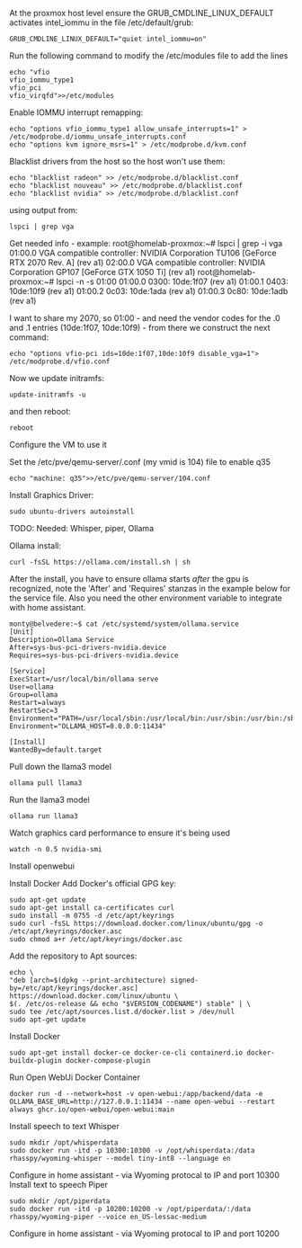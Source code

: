 At the proxmox host level ensure the GRUB_CMDLINE_LINUX_DEFAULT activates intel_iommu in the file /etc/default/grub:
```
GRUB_CMDLINE_LINUX_DEFAULT="quiet intel_iommu=on"
```

Run the following command to modify the /etc/modules file to add the lines
```
echo "vfio
vfio_iommu_type1
vfio_pci
vfio_virqfd">>/etc/modules
```

Enable IOMMU interrupt remapping:
```
echo "options vfio_iommu_type1 allow_unsafe_interrupts=1" > /etc/modprobe.d/iommu_unsafe_interrupts.conf
echo "options kvm ignore_msrs=1" > /etc/modprobe.d/kvm.conf
```

Blacklist drivers from the host so the host won't use them:
```
echo "blacklist radeon" >> /etc/modprobe.d/blacklist.conf
echo "blacklist nouveau" >> /etc/modprobe.d/blacklist.conf
echo "blacklist nvidia" >> /etc/modprobe.d/blacklist.conf
```
using output from:
```
lspci | grep vga
```
Get needed info - example:
root@homelab-proxmox:~# lspci | grep -i vga
01:00.0 VGA compatible controller: NVIDIA Corporation TU106 [GeForce RTX 2070 Rev. A] (rev a1)
02:00.0 VGA compatible controller: NVIDIA Corporation GP107 [GeForce GTX 1050 Ti] (rev a1)
root@homelab-proxmox:~# lspci -n -s 01:00
01:00.0 0300: 10de:1f07 (rev a1)
01:00.1 0403: 10de:10f9 (rev a1)
01:00.2 0c03: 10de:1ada (rev a1)
01:00.3 0c80: 10de:1adb (rev a1)


I want to share my 2070, so 01:00 - and need the vendor codes for the .0 and .1 entries (10de:1f07, 10de:10f9) - from there we construct the next command:
```
echo "options vfio-pci ids=10de:1f07,10de:10f9 disable_vga=1"> /etc/modprobe.d/vfio.conf
```
Now we update initramfs:
```
update-initramfs -u
```
and then reboot:
```
reboot
```

Configure the VM to use it

Set the /etc/pve/qemu-server/<vmid>.conf (my vmid is 104) file to enable q35
```
echo "machine: q35">>/etc/pve/qemu-server/104.conf
```
Install Graphics Driver:
```
sudo ubuntu-drivers autoinstall
```

TODO: Needed: Whisper, piper, Ollama

Ollama install:
```
curl -fsSL https://ollama.com/install.sh | sh
```
After the install, you have to ensure ollama starts *after* the gpu is recognized, note the 'After' and 'Requires' stanzas in the example below for the service file. Also you need the other environment variable to integrate with home assistant.
```
monty@belvedere:~$ cat /etc/systemd/system/ollama.service
[Unit]
Description=Ollama Service
After=sys-bus-pci-drivers-nvidia.device
Requires=sys-bus-pci-drivers-nvidia.device

[Service]
ExecStart=/usr/local/bin/ollama serve
User=ollama
Group=ollama
Restart=always
RestartSec=3
Environment="PATH=/usr/local/sbin:/usr/local/bin:/usr/sbin:/usr/bin:/sbin:/bin:/usr/games:/usr/local/games:/snap/bin"
Environment="OLLAMA_HOST=0.0.0.0:11434"

[Install]
WantedBy=default.target
```
Pull down the llama3 model
```
ollama pull llama3
```
Run the llama3 model
```
ollama run llama3
```
Watch graphics card performance to ensure it's being used
```
watch -n 0.5 nvidia-smi
```
Install openwebui

Install Docker
 Add Docker's official GPG key:
```
sudo apt-get update
sudo apt-get install ca-certificates curl
sudo install -m 0755 -d /etc/apt/keyrings
sudo curl -fsSL https://download.docker.com/linux/ubuntu/gpg -o /etc/apt/keyrings/docker.asc
sudo chmod a+r /etc/apt/keyrings/docker.asc
```
Add the repository to Apt sources:
```
echo \
"deb [arch=$(dpkg --print-architecture) signed-by=/etc/apt/keyrings/docker.asc] https://download.docker.com/linux/ubuntu \
$(. /etc/os-release && echo "$VERSION_CODENAME") stable" | \
sudo tee /etc/apt/sources.list.d/docker.list > /dev/null
sudo apt-get update
```
Install Docker
```
sudo apt-get install docker-ce docker-ce-cli containerd.io docker-buildx-plugin docker-compose-plugin
```
Run Open WebUi Docker Container
```
docker run -d --network=host -v open-webui:/app/backend/data -e OLLAMA_BASE_URL=http://127.0.0.1:11434 --name open-webui --restart always ghcr.io/open-webui/open-webui:main
```
Install speech to text Whisper
```
sudo mkdir /opt/whisperdata
sudo docker run -itd -p 10300:10300 -v /opt/whisperdata:/data rhasspy/wyoming-whisper --model tiny-int8 --language en
```
Configure in home assistant - via Wyoming protocal to IP and port 10300
Install text to speech Piper
```
sudo mkdir /opt/piperdata
sudo docker run -itd -p 10200:10200 -v /opt/piperdata/:/data rhasspy/wyoming-piper --voice en_US-lessac-medium
```
Configure in home assistant - via Wyoming protocal to IP and port 10200

